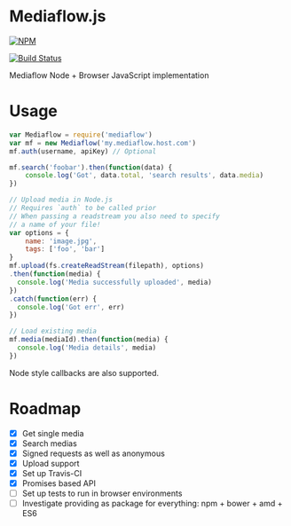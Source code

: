 # Mediaflow.js
[![NPM](https://nodei.co/npm/mediaflow.png?mini=true)](https://www.npmjs.org/package/mediaflow)

[![Build Status](https://travis-ci.org/KeyteqLabs/mediaflow.js.svg?branch=master)](https://travis-ci.org/KeyteqLabs/mediaflow.js)

Mediaflow Node + Browser JavaScript implementation

# Usage

```javascript
var Mediaflow = require('mediaflow')
var mf = new Mediaflow('my.mediaflow.host.com')
mf.auth(username, apiKey) // Optional

mf.search('foobar').then(function(data) {
    console.log('Got', data.total, 'search results', data.media)
})

// Upload media in Node.js
// Requires `auth` to be called prior
// When passing a readstream you also need to specify
// a name of your file!
var options = {
    name: 'image.jpg',
    tags: ['foo', 'bar']
}
mf.upload(fs.createReadStream(filepath), options)
.then(function(media) {
  console.log('Media successfully uploaded', media)
})
.catch(function(err) {
  console.log('Got err', err)
})

// Load existing media
mf.media(mediaId).then(function(media) {
  console.log('Media details', media)
})
```

Node style callbacks are also supported.

# Roadmap

* [x] Get single media
* [x] Search medias
* [x] Signed requests as well as anonymous
* [x] Upload support
* [x] Set up Travis-CI
* [x] Promises based API
* [ ] Set up tests to run in browser environments
* [ ] Investigate providing as package for everything: npm + bower + amd + ES6
